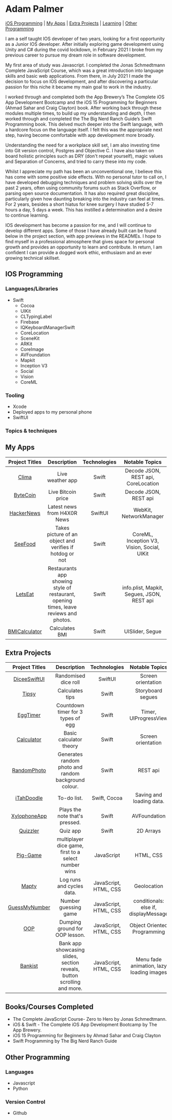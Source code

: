 # Adam Palmer

[iOS Programming](#ios-programming) | [My Apps](#my-apps) | [Extra Projects](#extra-projects) | [Learning](#bookscourses-completed) | [Other Programming](#other-programming)

I am a self taught IOS developer of two years, looking for a first opportunity as a Junior IOS developer. 
After initially exploring game development using Unity and C# during the covid lockdown, in February 2021 I broke from my previous career to pursue my dream role in software development. 

My first area of study was Javascript. I completed the Jonas Schmedtmann Complete JavaScript Course, which was a great introduction into language skills and basic web applications. From there, in July 2021 I made the decision to focus on IOS development, and after discovering a particular passion for this niche it became my main goal to work in the industry. 

I worked through and completed both the App Brewery’s The Complete iOS App Development Bootcamp and the iOS 15 Programming for Beginners (Ahmad Sahar and Craig Clayton) book. After working back through these modules multiple times, to build up my understanding and depth, I then worked through and completed the The Big Nerd Ranch Guide’s Swift Programming book. This delved much deeper into the Swift language, with a hardcore focus on the language itself. I felt this was the appropriate next step, having become comfortable with app development more broadly. 

Understanding the need for a workplace skill set, I am also investing time into Git version control, Postgres and Objective C. I have also taken on board holistic principles such as DRY (don't repeat yourself), magic values and Separation of Concerns, and tried to carry these into my code. 

Whilst I appreciate my path has been an unconventional one, I believe this has come with some positive side effects.
With no personal tutor to call on, I have developed debugging techniques and problem solving skills over the past 2 years, often using community forums such as Stack Overflow, or parsing open source documentation.
It has also required great discipline, particularly given how daunting breaking into the industry can feel at times. For 2 years, besides a short hiatus for knee surgery I have studied 5-7 hours a day, 5 days a week. This has instilled a determination and a desire to continue learning.

IOS development has become a passion for me, and I will continue to develop different apps. Some of those I have already built can be found below in the project section, with app previews in the READMEs. I hope to find myself in a professional atmosphere that gives space for personal growth and provides an opportunity to learn and contribute. In return, I am confident I can provide a dogged work ethic, enthusiasm and an ever growing technical skillset. 


## IOS Programming

### Languages/Libraries

- Swift
  - Cocoa
  - UIKit
  - CLTypingLabel
  - Firebase
  - IQKeyboardManagerSwift
  - CoreLocation
  - SceneKit
  - ARKit
  - CoreImage
  - AVFoundation
  - Mapkit
  - Inception V3
  - Social
  - Vision
  - CoreML
 

### Tooling

- Xcode
- Deployed apps to my personal phone
- SwiftUI


### Topics & techniques
 
 ## My Apps
 
 | **Project Titles** | **Description** | **Technologies** | **Notable Topics** |
 | :---: | :---: |:---: |:---: |
 | [Clima](https://github.com/adampalmer99/ClimaApp) | Live weather app | Swift | Decode JSON, REST api, CoreLocation  |
 | [ByteCoin](https://github.com/adampalmer99/ByteCoinApp) | Live Bitcoin price | Swift | Decode JSON, REST api  |
 | [HackerNews](https://github.com/adampalmer99/HackerNews) | Latest news from H4X0R News | SwiftUI | WebKit, NetworkManager |
 | [SeeFood](https://github.com/adampalmer99/SeeFood) | Takes picture of an object and verifies if hotdog or not | Swift | CoreML, Inception V3, Vision, Social, UIKit |
 | [LetsEat](https://github.com/adampalmer99/LetsEat) | Restaurants app showing style of restaurant, opening times, leave reviews and photos. | Swift| info.plist, Mapkit, Segues, JSON, REST api |
 | [BMICalculator](https://github.com/adampalmer99/BMICalculator) | Calculates BMI | Swift | UISlider, Segue |
 
 


## Extra Projects

| **Project Titles** | **Description** | **Technologies** | **Notable Topics** |
| :---: | :---: |:---: |:---: |
| [DiceeSwiftUI](https://github.com/adampalmer99/DiceeSwiftUI) | Randomised dice roll | SwiftUI| Screen orientation |
| [Tipsy](https://github.com/adampalmer99/TipsyApp) | Calculates tips | Swift| Storyboard segues |
| [EggTimer](https://github.com/adampalmer99/EggTimerApp) | Countdown timer for 3 types of egg | Swift | Timer, UIProgressView |
| [Calculator](https://github.com/adampalmer99/CalculatorApp) | Basic calculator theory | Swift | Screen orientation |  
| [RandomPhoto](https://github.com/adampalmer99/RandomPhoto) | Generates random photo and random background colour. | Swift | REST api |
| [iTahDoodle](https://github.com/adampalmer99/iTahDoodle) | To-do list. | Swift, Cocoa | Saving and loading data. |
| [XylophoneApp](https://github.com/adampalmer99/XylophoneApp) | Plays the note that's pressed. | Swift | AVFoundation |
| [Quizzler](https://github.com/adampalmer99/Quizzler) | Quiz app | Swift | 2D Arrays |
| [Pig-Game](https://github.com/adampalmer99/pig-game) | multiplayer dice game, first to a select number wins | JavaScript | HTML, CSS  |
| [Mapty](https://github.com/adampalmer99/JavaScriptProjects/tree/main/Mapty) | Log runs and cycles data. | JavaScript, HTML, CSS | Geolocation |
| [GuessMyNumber](https://github.com/adampalmer99/JavaScriptProjects/tree/main/5-Guess-my-number) | Number guessing game | JavaScript, HTML, CSS | conditionals: else if, displayMessage |
| [OOP](https://github.com/adampalmer99/JavaScriptProjects/tree/main/OOP) | Dumping ground for OOP lesson. | JavaScript, HTML, CSS | Object Oriented Programming |
| [Bankist](https://github.com/adampalmer99/JavaScriptProjects/tree/main/Advanced-DOM-Bankist) | Bank app showcasing slides, section reveals, button scrolling and more. | JavaScript, HTML, CSS | Menu fade animation, lazy loading images |


 
## Books/Courses Completed

- The Complete JavaScript Course- Zero to Hero by Jonas Schmedtmann.
- iOS & Swift - The Complete iOS App Development Bootcamp by The App Brewery.
- iOS 15 Programming for Beginners by Ahmad Sahar and Craig Clayton
- Swift Programming by The Big Nerd Ranch Guide

## Other Programming

### Languages

- Javascript
- Python

### Version Control

- Github
